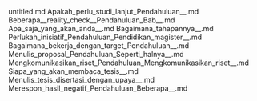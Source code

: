 untitled.md
Apakah_perlu_studi_lanjut_Pendahuluan__.md
Beberapa__reality_check__Pendahuluan_Bab__.md
Apa_saja_yang_akan_anda__.md
Bagaimana_tahapannya__.md
Perlukah_inisiatif_Pendahuluan_Pendidikan_magister__.md
Bagaimana_bekerja_dengan_target_Pendahuluan__.md
Menulis_proposal_Pendahuluan_Seperti_halnya__.md
Mengkomunikasikan_riset_Pendahuluan_Mengkomunikasikan_riset__.md
Siapa_yang_akan_membaca_tesis__.md
Menulis_tesis_disertasi_dengan_upaya__.md
Merespon_hasil_negatif_Pendahuluan_Beberapa__.md
